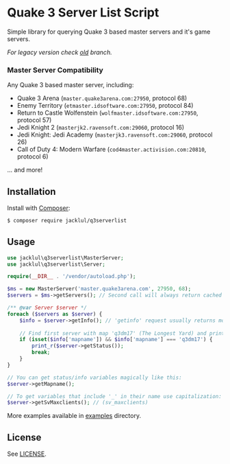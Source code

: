 # Quake 3 Server List Script #

Simple library for querying Quake 3 based master servers and it's game servers.

_For legacy version check [old](https://github.com/jacklul/q3serverlist/tree/old) branch._

### Master Server Compatibility

Any Quake 3 based master server, including:

* Quake 3 Arena (`master.quake3arena.com:27950`, protocol 68)
* Enemy Territory (`etmaster.idsoftware.com:27950`, protocol 84)
* Return to Castle Wolfenstein (`wolfmaster.idsoftware.com:27950`, protocol 57)
* Jedi Knight 2 (`masterjk2.ravensoft.com:29060`, protocol 16)
* Jedi Knight: Jedi Academy (`masterjk3.ravensoft.com:29060`, protocol 26)
* Call of Duty 4: Modern Warfare (`cod4master.activision.com:20810`, protocol 6)

... and more!

## Installation

Install with [Composer](https://github.com/composer/composer):

```bash
$ composer require jacklul/q3serverlist
```

## Usage

```php
use jacklul\q3serverlist\MasterServer;
use jacklul\q3serverlist\Server;

require(__DIR__ . '/vendor/autoload.php');

$ms = new MasterServer('master.quake3arena.com', 27950, 68);
$servers = $ms->getServers(); // Second call will always return cached data, same with Server->getInfo and Server->getStatus

/** @var Server $server */
foreach ($servers as $server) { 
	$info = $server->getInfo();	// 'getinfo' request usually returns mod name/directory
	
	// Find first server with map 'q3dm17' (The Longest Yard) and print it's status
	if (isset($info['mapname']) && $info['mapname'] === 'q3dm17') {
		print_r($server->getStatus());
		break;
	}
}

// You can get status/info variables magically like this:
$server->getMapname();

// To get variables that include '_' in their name use capitalization:
$server->getSvMaxclients(); // (sv_maxclients)
```

More examples available in [examples](/examples) directory.

## License

See [LICENSE](LICENSE).
